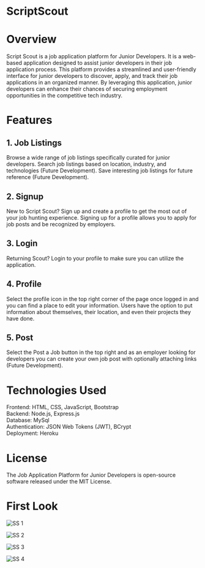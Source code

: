 # ScriptScout
# Overview
Script Scout is a job application platform for Junior Developers. It is a web-based application designed to assist junior developers in their job application process. This platform provides a streamlined and user-friendly interface for junior developers to discover, apply, and track their job applications in an organized manner. By leveraging this application, junior developers can enhance their chances of securing employment opportunities in the competitive tech industry.

# Features
## 1. Job Listings
Browse a wide range of job listings specifically curated for junior developers.
Search job listings based on location, industry, and technologies (Future Development).
Save interesting job listings for future reference (Future Development).
## 2. Signup
New to Script Scout? Sign up and create a profile to get the most out of your job hunting experience.
Signing up for a profile allows you to apply for job posts and be recognized by employers.
## 3. Login
Returning Scout? Login to your profile to make sure you can utilize the application.
## 4. Profile
Select the profile icon in the top right corner of the page once logged in and you can find a place to edit your information. Users have the option to put information about themselves, their location, and even their projects they have done.
## 5. Post
Select the Post a Job button in the top right and as an employer looking for developers you can create your own job post with optionally attaching links (Future Development).
# Technologies Used
Frontend: HTML, CSS, JavaScript, Bootstrap <br>
Backend: Node.js, Express.js <br>
Database: MySql <br>
Authentication: JSON Web Tokens (JWT), BCrypt <br>
Deployment: Heroku <br>

# License
The Job Application Platform for Junior Developers is open-source software released under the MIT License.

# First Look
![SS 1 ](https://github.com/TheMaddoxJ/ScriptScout/assets/123782105/842e5222-7c1e-4018-9468-21ff9d7f8261) <BR>

![SS 2](https://github.com/TheMaddoxJ/ScriptScout/assets/123782105/34ad28a7-3903-4509-b17c-d1a41dbdba25) <BR>

![SS 3](https://github.com/TheMaddoxJ/ScriptScout/assets/123782105/29dff0e0-d76d-4d39-a217-a61ff2f5331c) <BR>

![SS 4](https://github.com/TheMaddoxJ/ScriptScout/assets/123782105/d421a843-c5bf-4418-8590-faf085d3856d)

